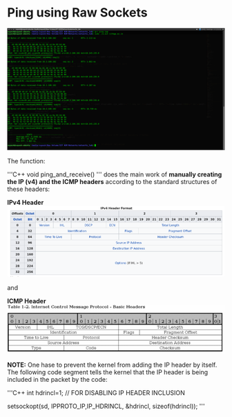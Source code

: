 <h1> Ping using Raw Sockets </h1>
<img src="https://github.com/suyashdamle/Miscellaneous/blob/master/Ping/Screenshot%20from%202018-04-04%2012-35-35.png">


The function:

'''C++
void ping_and_receive()
'''
does the main work of **manually creating the IP (v4) and the ICMP headers** according to the standard structures of these headers:

**IPv4 Header**
![IP header](https://github.com/suyashdamle/Miscellaneous/blob/master/Ping/IP_hdr.png)

and 

**ICMP Header**
![ICMP header](https://github.com/suyashdamle/Miscellaneous/blob/master/Ping/icmp-basic-headers.jpg)

**NOTE:** One hase to prevent the kernel from adding the IP header by itself. The following code segment tells the kernel that the IP header is being included in the packet by the code:

'''C++
	int hdrincl=1; // FOR DISABLING IP HEADER INCLUSION
  
  setsockopt(sd, IPPROTO_IP,IP_HDRINCL, &hdrincl, sizeof(hdrincl));
'''


